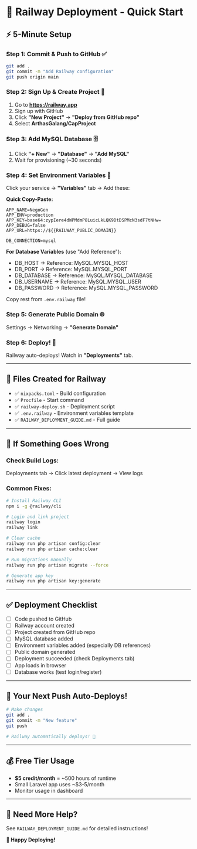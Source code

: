 # 🚂 Railway Deployment - Quick Start

## ⚡ 5-Minute Setup

### Step 1: Commit & Push to GitHub ✅
```bash
git add .
git commit -m "Add Railway configuration"
git push origin main
```

### Step 2: Sign Up & Create Project 🚀
1. Go to **https://railway.app**
2. Sign up with GitHub
3. Click **"New Project"** → **"Deploy from GitHub repo"**
4. Select **ArthasGalang/CapProject**

### Step 3: Add MySQL Database 🗄️
1. Click **"+ New"** → **"Database"** → **"Add MySQL"**
2. Wait for provisioning (~30 seconds)

### Step 4: Set Environment Variables 🔧
Click your service → **"Variables"** tab → Add these:

**Quick Copy-Paste:**
```
APP_NAME=NegoGen
APP_ENV=production
APP_KEY=base64:zypIere4dWPMdmP8LuicLkLQK9DtDSPMcN3sdF7tNHw=
APP_DEBUG=false
APP_URL=https://${{RAILWAY_PUBLIC_DOMAIN}}

DB_CONNECTION=mysql
```

**For Database Variables** (use "Add Reference"):
- DB_HOST → Reference: MySQL.MYSQL_HOST
- DB_PORT → Reference: MySQL.MYSQL_PORT
- DB_DATABASE → Reference: MySQL.MYSQL_DATABASE
- DB_USERNAME → Reference: MySQL.MYSQL_USER
- DB_PASSWORD → Reference: MySQL.MYSQL_PASSWORD

Copy rest from `.env.railway` file!

### Step 5: Generate Public Domain 🌐
Settings → Networking → **"Generate Domain"**

### Step 6: Deploy! 🎉
Railway auto-deploys! Watch in **"Deployments"** tab.

---

## 📁 Files Created for Railway

- ✅ `nixpacks.toml` - Build configuration
- ✅ `Procfile` - Start command
- ✅ `railway-deploy.sh` - Deployment script
- ✅ `.env.railway` - Environment variables template
- ✅ `RAILWAY_DEPLOYMENT_GUIDE.md` - Full guide

---

## 🐛 If Something Goes Wrong

### Check Build Logs:
Deployments tab → Click latest deployment → View logs

### Common Fixes:
```bash
# Install Railway CLI
npm i -g @railway/cli

# Login and link project
railway login
railway link

# Clear cache
railway run php artisan config:clear
railway run php artisan cache:clear

# Run migrations manually
railway run php artisan migrate --force

# Generate app key
railway run php artisan key:generate
```

---

## ✅ Deployment Checklist

- [ ] Code pushed to GitHub
- [ ] Railway account created  
- [ ] Project created from GitHub repo
- [ ] MySQL database added
- [ ] Environment variables added (especially DB references)
- [ ] Public domain generated
- [ ] Deployment succeeded (check Deployments tab)
- [ ] App loads in browser
- [ ] Database works (test login/register)

---

## 🎯 Your Next Push Auto-Deploys!

```bash
# Make changes
git add .
git commit -m "New feature"
git push

# Railway automatically deploys! 🚀
```

---

## 💰 Free Tier Usage

- **$5 credit/month** = ~500 hours of runtime
- Small Laravel app uses ~$3-5/month
- Monitor usage in dashboard

---

## 📖 Need More Help?

See `RAILWAY_DEPLOYMENT_GUIDE.md` for detailed instructions!

**🎊 Happy Deploying!**
